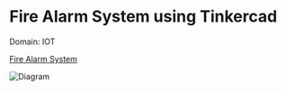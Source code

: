 # Fire Alarm System using Tinkercad

Domain: IOT

<div align = "left">
      <a href="https://www.tinkercad.com/things/idn5rImjfF0" target="_blank">Fire Alarm System</a>
</div>

![Diagram](http://raw.githubusercontent.com/mykeysid10/Fire-Alarm-System-using-Tinkercad/main/Output.png)
